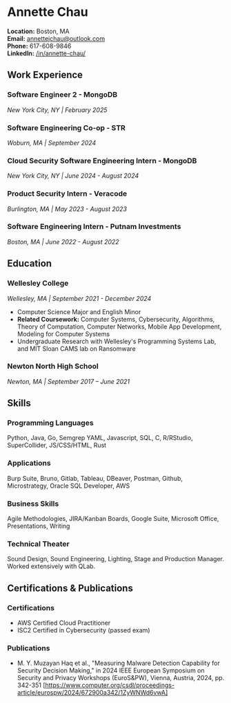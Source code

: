 # Annette Chau
**Location:** Boston, MA  
**Email:** annettejchau@outlook.com  
**Phone:** 617-608-9846  
**LinkedIn:** [/in/annette-chau/](https://linkedin.com/in/annette-chau/)


## Work Experience

### Software Engineer 2 - MongoDB
*New York City, NY | February 2025*

### Software Engineering Co-op - STR
*Woburn, MA | September 2024*

### Cloud Security Software Engineering Intern - MongoDB
*New York City, NY | June 2024 - August 2024*

### Product Security Intern - Veracode
*Burlington, MA | May 2023 - August 2023*

### Software Engineering Intern - Putnam Investments
*Boston, MA | June 2022 - August 2022*


## Education

### Wellesley College
*Wellesley, MA | September 2021 - December 2024*
- Computer Science Major and English Minor
- **Related Coursework:** Computer Systems, Cybersecurity, Algorithms, Theory of Computation, Computer Networks, Mobile App Development, Modeling for Computer Systems
- Undergraduate Research with Wellesley's Programming Systems Lab, and MIT Sloan CAMS lab on Ransomware

### Newton North High School
*Newton, MA | September 2017 – June 2021*

## Skills

### Programming Languages
Python, Java, Go, Semgrep YAML, Javascript, SQL, C, R/RStudio, SuperCollider, JS/CSS/HTML, Rust

### Applications
Burp Suite, Bruno, Gitlab, Tableau, DBeaver, Postman, Github, Microstrategy, Oracle SQL Developer, AWS

### Business Skills
Agile Methodologies, JIRA/Kanban Boards, Google Suite, Microsoft Office, Presentations, Writing

### Technical Theater
Sound Design, Sound Engineering, Lighting, Stage and Production Manager. Worked extensively with QLab. 

## Certifications & Publications

### Certifications
- AWS Certified Cloud Practitioner
- ISC2 Certified in Cybersecurity (passed exam)

### Publications
- M. Y. Muzayan Haq et al., "Measuring Malware Detection Capability for Security Decision Making," in 2024 IEEE European Symposium on Security and Privacy Workshops (EuroS&PW), Vienna, Austria, 2024, pp. 342-351
[https://www.computer.org/csdl/proceedings-article/eurospw/2024/672900a342/1ZyWNWd6vwA]
